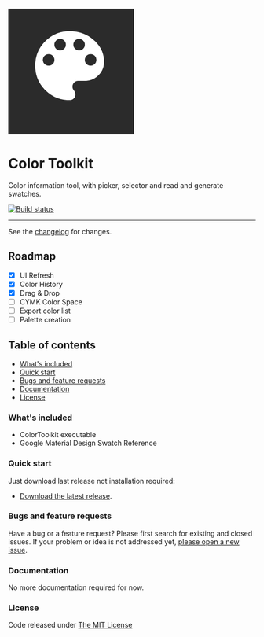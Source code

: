 ![logo](.editoricon.png)

# Color Toolkit

Color information tool, with picker, selector and read and generate swatches.

[![Build status](https://ci.appveyor.com/api/projects/status/w3jttw5tlqhcad9r?svg=true)](https://ci.appveyor.com/project/ennerperez/color-toolkit)

---------------------------------------

See the [changelog](CHANGELOG.md) for changes.

## Roadmap

- [x] UI Refresh
- [x] Color History
- [x] Drag & Drop
- [ ] CYMK Color Space
- [ ] Export color list
- [ ] Palette creation

## Table of contents

* [What's included](#whats-included)
* [Quick start](#quick-start)
* [Bugs and feature requests](#bugs-and-feature-requests)
* [Documentation](#documentation)
* [License](#license)

### What's included

- ColorToolkit executable
- Google Material Design Swatch Reference

### Quick start

Just download last release not installation required:

* [Download the latest release](https://github.com/ennerperez/color-toolkit/releases/).

### Bugs and feature requests

Have a bug or a feature request? Please first search for existing and closed issues. If your problem or idea is not addressed yet, [please open a new issue](https://github.com/ennerperez/color-toolkit/issues/new).

### Documentation

No more documentation required for now.

### License

Code released under [The MIT License](LICENSE)
